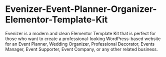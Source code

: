 # Evenizer-Event-Planner-Organizer-Elementor-Template-Kit
Evenizer is a modern and clean Elementor Template Kit that is perfect for those who want to create a professional-looking WordPress-based website for an Event Planner, Wedding Organizer, Professional Decorator, Events Manager, Event Supporter, Event Company, or any other related business. 
